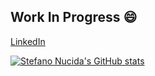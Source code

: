 ## Work In Progress 😄

[LinkedIn](https://www.linkedin.com/in/stefano-nucida-61b0b662/)


[![Stefano Nucida's GitHub stats](https://github-readme-stats.vercel.app/api?username=stefanonucida&show_icons=true&line_height=27&count_private=true&title_color=ffffff&text_color=c9cacc&icon_color=2bbc8a&bg_color=1d1f21)](https://github.com/stefanonucida/)

<!--
[![Top Langs](https://github-readme-stats.vercel.app/api/top-langs/?username=stefanonucida)](https://github.com/stefanonucida/)

-->
<!--
**stefanonucida/StefanoNucida** is a ✨ _special_ ✨ repository because its `README.md` (this file) appears on your GitHub profile.

Here are some ideas to get you started:

- 🔭 I’m currently working on ...
- 🌱 I’m currently learning ...
- 👯 I’m looking to collaborate on ...
- 🤔 I’m looking for help with ...
- 💬 Ask me about ...
- 📫 How to reach me: ...
- 😄 Pronouns: ...
- ⚡ Fun fact: ...
-->
